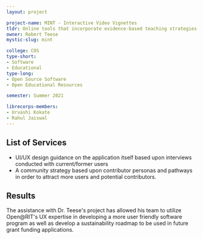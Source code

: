 ```yaml
---
layout: project

project-name: MINT - Interactive Video Vignettes
tldr: Online tools that incorporate evidence-based teaching strategies to address known areas of confusion for entering students
owner: Robert Teese
mystic-slug: mint

college: COS
type-short:
- Software
- Educational
type-long:
- Open Source Software
- Open Educational Resources

semester: Summer 2021

librecorps-members:
- Urvashi Kokate
- Rahul Jaiswal
---
```


## List of Services
 - UI/UX design guidance on the application itself based upon interviews conducted with current/former users
 - A community strategy based upon contributor personas and pathways in order to attract more users and potential contributors.

## Results

The assistance with Dr. Teese's project has allowed his team to utilize Open@RIT's UX expertise in developing a more user friendly software program as well as develop a sustainability roadmap to be used in future grant funding applications.

